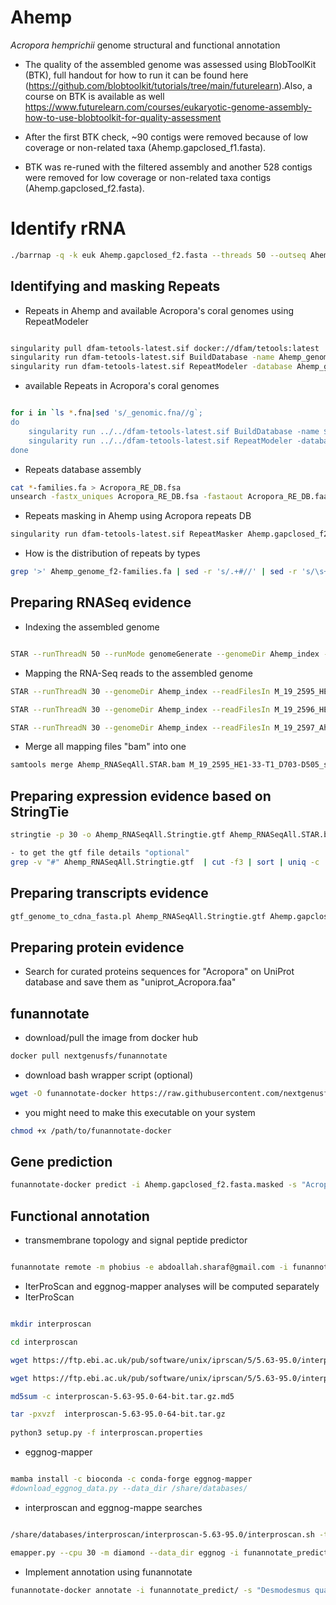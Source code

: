 # Ahemp
_Acropora hemprichii_ genome structural and functional annotation
- The quality of the assembled genome was assessed using BlobToolKit (BTK), full handout for how to run it can be found here (https://github.com/blobtoolkit/tutorials/tree/main/futurelearn).Also, a course on BTK is available as well https://www.futurelearn.com/courses/eukaryotic-genome-assembly-how-to-use-blobtoolkit-for-quality-assessment

- After the first BTK check, ~90 contigs were removed because of low coverage or non-related taxa (Ahemp.gapclosed_f1.fasta).
- BTK was re-runed with the filtered assembly and another 528 contigs were removed for low coverage or non-related taxa contigs (Ahemp.gapclosed_f2.fasta).

# Identify rRNA 

````bash
./barrnap -q -k euk Ahemp.gapclosed_f2.fasta --threads 50 --outseq Ahemp_rrna.fasta > Ahemp_rrna..gff 
````

## Identifying and masking Repeats

- Repeats in Ahemp and available Acropora's coral genomes using RepeatModeler

````bash

singularity pull dfam-tetools-latest.sif docker://dfam/tetools:latest
singularity run dfam-tetools-latest.sif BuildDatabase -name Ahemp_genome Ahemp.gapclosed_f2.fasta
singularity run dfam-tetools-latest.sif RepeatModeler -database Ahemp_genome -LTRStruct -threads 40
````

- available Repeats in  Acropora's coral genomes
  
````bash

for i in `ls *.fna|sed 's/_genomic.fna//g`;
do
    singularity run ../../dfam-tetools-latest.sif BuildDatabase -name $i ${i}_genomic.fna
    singularity run ../../dfam-tetools-latest.sif RepeatModeler -database $i -LTRStruct -threads 40;
done
````


- Repeats database assembly

````bash
cat *-families.fa > Acropora_RE_DB.fsa
unsearch -fastx_uniques Acropora_RE_DB.fsa -fastaout Acropora_RE_DB.faa
````


- Repeats masking in Ahemp using Acropora repeats DB

````bash
singularity run dfam-tetools-latest.sif RepeatMasker Ahemp.gapclosed_f2.fasta -lib Acropora_RE_DB.faa -pa 8 -norna -nolow -xsmall
````

- How is the distribution of repeats by types

````bash
grep '>' Ahemp_genome_f2-families.fa | sed -r 's/.+#//' | sed -r 's/\s+.+//' | sort | uniq -c
````

## Preparing RNASeq evidence 

- Indexing the assembled genome
````bash

STAR --runThreadN 50 --runMode genomeGenerate --genomeDir Ahemp_index --genomeFastaFiles Ahemp.gapclosed_f2.fasta --genomeSAindexNbases 10
````

- Mapping the RNA-Seq reads to the assembled genome
  
````bash
STAR --runThreadN 30 --genomeDir Ahemp_index --readFilesIn M_19_2595_HE1-33-T1_D703-D505_L008_R1_001.fastq.gz M_19_2595_HE1-33-T1_D703-D505_L008_R2_001.fastq.gz --readFilesCommand "gunzip -c" --outSAMtype  BAM SortedByCoordinate --outSAMstrandField intronMotif --outFilterIntronMotifs RemoveNoncanonical --outFileNamePrefix M_19_2595_HE1-33-T1_D703-D505_ --limitBAMsortRAM 10000000000

STAR --runThreadN 30 --genomeDir Ahemp_index --readFilesIn M_19_2596_HE1-36-T1_D703-D506_L008_R1_001.fastq.gz M_19_2596_HE1-36-T1_D703-D506_L008_R2_001.fastq.gz --readFilesCommand "gunzip -c" --outSAMtype  BAM SortedByCoordinate --outSAMstrandField intronMotif --outFilterIntronMotifs RemoveNoncanonical --outFileNamePrefix M_19_2596_HE1-36-T1_D703-D506_ --limitBAMsortRAM 10000000000

STAR --runThreadN 30 --genomeDir Ahemp_index --readFilesIn M_19_2597_Ahem_D704-D505_L008_R1_001.fastq.gz M_19_2597_Ahem_D704-D505_L008_R2_001.fastq.gz --readFilesCommand "gunzip -c" --outSAMtype  BAM SortedByCoordinate --outSAMstrandField intronMotif --outFilterIntronMotifs RemoveNoncanonical --outFileNamePrefix M_19_2597_Ahem_D704-D505_ --limitBAMsortRAM 10000000000
````

- Merge all mapping files "bam" into one

````bash
samtools merge Ahemp_RNASeqAll.STAR.bam M_19_2595_HE1-33-T1_D703-D505_sortedByCoord.out.bam M_19_2596_HE1-36-T1_D703-D506_sortedByCoord.out.bam M_19_2597_Ahem_D704-D505_sortedByCoord.out.bam
````
## Preparing expression evidence based on StringTie  

````bash
stringtie -p 30 -o Ahemp_RNASeqAll.Stringtie.gtf Ahemp_RNASeqAll.STAR.bam

- to get the gtf file details "optional" 
grep -v "#" Ahemp_RNASeqAll.Stringtie.gtf  | cut -f3 | sort | uniq -c
````

## Preparing transcripts evidence

````bash
gtf_genome_to_cdna_fasta.pl Ahemp_RNASeqAll.Stringtie.gtf Ahemp.gapclosed_f2.fasta > Ahemp_RNASeqAll.transcripts.fasta
````

## Preparing protein evidence

 - Search for curated proteins sequences for "Acropora" on UniProt database and save them as "uniprot_Acropora.faa"


## funannotate

- download/pull the image from docker hub

````bash
docker pull nextgenusfs/funannotate
````

- download bash wrapper script (optional)

````bash
wget -O funannotate-docker https://raw.githubusercontent.com/nextgenusfs/funannotate/master/funannotate-docker
````

- you might need to make this executable on your system
````bash
chmod +x /path/to/funannotate-docker
````

## Gene prediction
  
````bash
funannotate-docker predict -i Ahemp.gapclosed_f2.fasta.masked -s "Acropora hemprichii" -o funannotate_predict --name Ahemp --rna_bam Ahemp_RNASeqAll.STAR.bam --stringtie Ahemp_RNASeqAll.Stringtie.gtf --protein_evidence uniprot_Acropora.faa --transcript_evidence Ahemp_RNASeqAll.transcripts.fasta  --cpus 50
````



## Functional annotation

-  transmembrane topology and signal peptide predictor
  
````bash

funannotate remote -m phobius -e abdoallah.sharaf@gmail.com -i funannotate_predict/ -o funannotate_phobius
````

- IterProScan and eggnog-mapper analyses will be computed separately
- IterProScan
````bash

mkdir interproscan

cd interproscan

wget https://ftp.ebi.ac.uk/pub/software/unix/iprscan/5/5.63-95.0/interproscan-5.63-95.0-64-bit.tar.gz

wget https://ftp.ebi.ac.uk/pub/software/unix/iprscan/5/5.63-95.0/interproscan-5.63-95.0-64-bit.tar.gz.md5

md5sum -c interproscan-5.63-95.0-64-bit.tar.gz.md5

tar -pxvzf  interproscan-5.63-95.0-64-bit.tar.gz
 
python3 setup.py -f interproscan.properties
````
- eggnog-mapper
````bash

mamba install -c bioconda -c conda-forge eggnog-mapper
#download_eggnog_data.py --data_dir /share/databases/
````

- interproscan and eggnog-mappe searches
  
````bash

/share/databases/interproscan/interproscan-5.63-95.0/interproscan.sh -t p --cpu 8 -goterms -i funannotate_predict/predict_results/Acropora_hemprichii.proteins.fa -b Ahemp_funano_iprosc

emapper.py --cpu 30 -m diamond --data_dir eggnog -i funannotate_predict/predict_results/Acropora_hemprichii.proteins.fa -o Ahemp_eggnog
````

- Implement annotation using funannotate
````bash
funannotate-docker annotate -i funannotate_predict/ -s "Desmodesmus quadricauda" -o funannotate_anno   --eggnog  Ahemp_eggnog.emapper.annotations --iprscan Ahemp_funano_iprosc.xml --phobius funannotate_predict/annotate_misc/phobius.results.txt  --cpus 40
````

